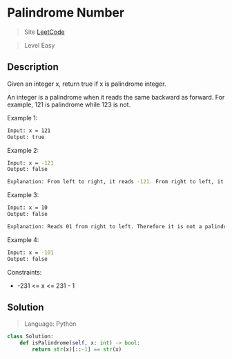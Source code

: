 Palindrome Number
====

> Site [LeetCode](https://leetcode.com/problems/palindrome-number/)

> Level Easy

## Description

Given an integer x, return true if x is palindrome integer.

An integer is a palindrome when it reads the same backward as forward. For example, 121 is palindrome while 123 is not.

Example 1:
```bash
Input: x = 121
Output: true
```

Example 2:
```bash
Input: x = -121
Output: false

Explanation: From left to right, it reads -121. From right to left, it becomes 121-. Therefore it is not a palindrome.
```

Example 3:
```bash
Input: x = 10
Output: false

Explanation: Reads 01 from right to left. Therefore it is not a palindrome.
```

Example 4:
```bash
Input: x = -101
Output: false
```

Constraints:

- -231 <= x <= 231 - 1

## Solution
> Language: Python

```python
class Solution:
    def isPalindrome(self, x: int) -> bool:
        return str(x)[::-1] == str(x)
```